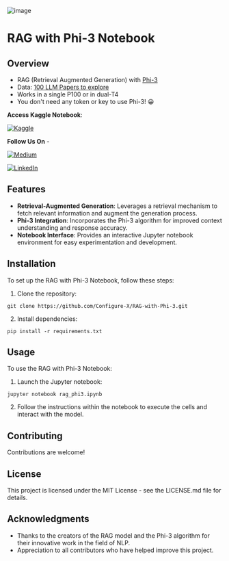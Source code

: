 ![image](https://github.com/Configure-X/RAG-with-Phi-3/assets/111521011/1ce788cd-9f25-4e39-853d-830b673245b9)

# RAG with Phi-3 Notebook

## Overview
- RAG (Retrieval Augmented Generation) with [Phi-3](https://huggingface.co/microsoft/Phi-3-mini-128k-instruct)
- Data: [100 LLM Papers to explore](https://www.kaggle.com/datasets/ruchi798/100-llm-papers-to-explore)
- Works in a single P100 or in dual-T4
- You don't need any token or key to use Phi-3! 😀

**Access Kaggle Notebook**:

[![Kaggle](https://img.shields.io/badge/Kaggle-035a7d?style=for-the-badge&logo=kaggle&logoColor=white)](https://www.kaggle.com/code/ayushthakur02/rag-with-phi-3)

**Follow Us On** - 

[![Medium](https://img.shields.io/badge/Medium-12100E?style=for-the-badge&logo=medium&logoColor=white)](https://medium.com/@ayush-thakur02) 

[![LinkedIn](https://img.shields.io/badge/linkedin-%230077B5.svg?style=for-the-badge&logo=linkedin&logoColor=white)](https://www.linkedin.com/company/configure-x)


## Features
- **Retrieval-Augmented Generation**: Leverages a retrieval mechanism to fetch relevant information and augment the generation process.
- **Phi-3 Integration**: Incorporates the Phi-3 algorithm for improved context understanding and response accuracy.
- **Notebook Interface**: Provides an interactive Jupyter notebook environment for easy experimentation and development.

## Installation
To set up the RAG with Phi-3 Notebook, follow these steps:
1. Clone the repository:

```
git clone https://github.com/Configure-X/RAG-with-Phi-3.git
```

2. Install dependencies:

```
pip install -r requirements.txt
```


## Usage
To use the RAG with Phi-3 Notebook:
1. Launch the Jupyter notebook:

```
jupyter notebook rag_phi3.ipynb
```

2. Follow the instructions within the notebook to execute the cells and interact with the model.

## Contributing
Contributions are welcome!

## License
This project is licensed under the MIT License - see the LICENSE.md file for details.

## Acknowledgments
- Thanks to the creators of the RAG model and the Phi-3 algorithm for their innovative work in the field of NLP.
- Appreciation to all contributors who have helped improve this project.
